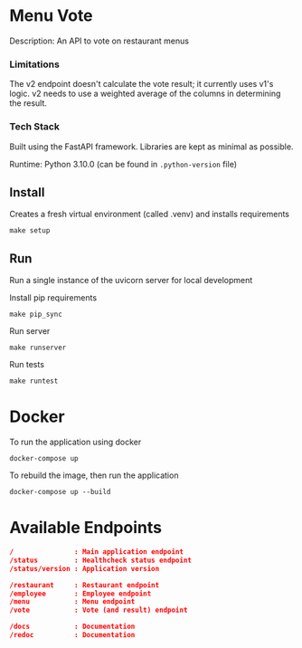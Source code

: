 # Menu Vote

Description: An API to vote on restaurant menus

### Limitations
The v2 endpoint doesn't calculate the vote result; it currently uses v1's logic.
v2 needs to use a weighted average of the columns in determining the result.

### Tech Stack
Built using the FastAPI framework. Libraries are kept as minimal as possible. 

Runtime: Python 3.10.0 (can be found in `.python-version` file)


## Install #
Creates a fresh virtual environment (called .venv) and installs requirements
```commandline
make setup
```

## Run #
Run a single instance of the uvicorn server for local development

Install pip requirements
```commandline
make pip_sync
```

Run server
```commandline
make runserver
```

Run tests
```commandline
make runtest
```

# Docker #
To run the application using docker
```commandline
docker-compose up
```

To rebuild the image, then run the application
```commandline
docker-compose up --build
```


# Available Endpoints #
```json lines
/               : Main application endpoint
/status         : Healthcheck status endpoint
/status/version : Application version

/restaurant     : Restaurant endpoint
/employee       : Employee endpoint
/menu           : Menu endpoint
/vote           : Vote (and result) endpoint

/docs           : Documentation
/redoc          : Documentation
```
